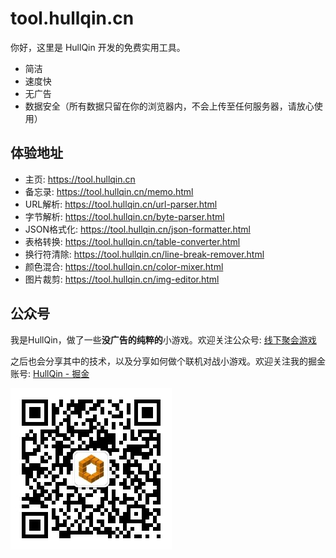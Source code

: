 # tool.hullqin.cn

你好，这里是 HullQin 开发的免费实用工具。

- 简洁
- 速度快
- 无广告
- 数据安全（所有数据只留在你的浏览器内，不会上传至任何服务器，请放心使用）

## 体验地址

- 主页: https://tool.hullqin.cn
- 备忘录: https://tool.hullqin.cn/memo.html
- URL解析: https://tool.hullqin.cn/url-parser.html
- 字节解析: https://tool.hullqin.cn/byte-parser.html
- JSON格式化: https://tool.hullqin.cn/json-formatter.html
- 表格转换: https://tool.hullqin.cn/table-converter.html
- 换行符清除: https://tool.hullqin.cn/line-break-remover.html
- 颜色混合: https://tool.hullqin.cn/color-mixer.html
- 图片裁剪: https://tool.hullqin.cn/img-editor.html

## 公众号

我是HullQin，做了一些**没广告的纯粹的**小游戏。欢迎关注公众号: [线下聚会游戏](https://mp.weixin.qq.com/mp/appmsgalbum?action=getalbum&album_id=2303402741052014592)

之后也会分享其中的技术，以及分享如何做个联机对战小游戏。欢迎关注我的掘金账号: [HullQin - 掘金](https://juejin.cn/user/615367094054285/posts?sort=popular)

![公众号"线下聚会游戏"](qrcode.jpg)
